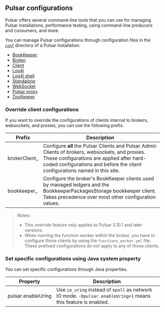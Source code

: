 ## Pulsar configurations

Pulsar offers several command-line tools that you can use for managing Pulsar installations, performance testing, using command-line producers and consumers, and more.

You can manage Pulsar configurations through configuration files in the [`conf`](https://github.com/apache/pulsar/tree/master/conf) directory of a Pulsar installation.

- [BookKeeper](/next/config/reference-configuration-bookkeeper)
- [Broker](/next/config/reference-configuration-broker)
- [Client](/next/config/reference-configuration-client)
- [Log4j](/next/config/reference-configuration-log4j)
- [Log4j shell](/next/config/reference-configuration-log4j-shell)
- [Standalone](/next/config/reference-configuration-standalone)
- [WebSocket](/next/config/reference-configuration-websocket)
- [Pulsar proxy](/next/config/reference-configuration-pulsar-proxy)
- [ZooKeeper](/next/config/reference-configuration-zookeeper)

### Override client configurations

If you want to override the configurations of clients internal to brokers, websockets, and proxies, you can use the following prefix.

| Prefix        | Description                                                                                                                                                                                                                  |
|---------------|------------------------------------------------------------------------------------------------------------------------------------------------------------------------------------------------------------------------------|
| brokerClient_ | Configure **all** the Pulsar Clients and Pulsar Admin Clients of brokers, websockets, and proxies. These configurations are applied after hard-coded configurations and before the client configurations named in this site. |
| bookkeeper_   | Configure the broker's BookKeeper clients used by managed ledgers and the BookkeeperPackagesStorage bookkeeper client. Takes precedence over most other configuration values.                                                |

> Notes:
> * This override feature only applies to Pulsar 2.10.1 and later versions.
> * When running the function worker within the broker, you have to configure those clients by using the `functions_worker.yml` file. These prefixed configurations do not apply to any of those clients.

### Set specific configurations using Java system property

You can set specific configurations through Java properties.

| **Property**       | **Description**                                              |
| ------------------ | ------------------------------------------------------------ |
| pulsar.enableUring | Use `io_uring` instead of `epoll` as network IO mode. `-Dpulsar.enableUring=1` means this feature is enabled. |
